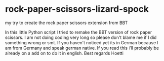 # rock-paper-scissors-lizard-spock
my try to create the rock paper scissors extension from BBT

In this little Python script I tried to remake the BBT version of rock paper scissors. I am not doing coding very long so please don't blame me if I did something wrong or smt.
If you haven't noticed yet its in German because  I am from Germany and speak german native. If you read this i'll probably be already on a add on to do it in english.
Best regards 
Hoetti
